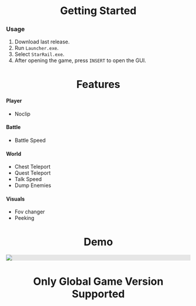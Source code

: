 <h1 align="center">Getting Started</h1>

### Usage

1. Download last release.
2. Run `Launcher.exe`.
3. Select `StarRail.exe`.
4. After opening the game, press `INSERT` to open the GUI.

<h1 align="center">Features</h1>

#### Player

- Noclip

#### Battle

- Battle Speed

#### World

- Chest Teleport
- Quest Teleport
- Talk Speed
- Dump Enemies

#### Visuals

- Fov changer
- Peeking

<h1 align="center">Demo</h1>

<p align="center">
  <img style="display: block;-webkit-user-select: none;margin: auto;background-color: hsl(0, 0%, 90%);transition: background-color 300ms;" src="https://i.imgur.com/Tog8uiI.png">
</p>

<h1 align="center">Only Global Game Version Supported</h1>
